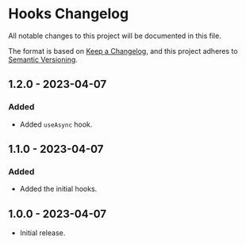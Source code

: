# Hooks Changelog

All notable changes to this project will be documented in this file.

The format is based on [Keep a Changelog](https://keepachangelog.com/en/1.0.0/),
and this project adheres to [Semantic Versioning](https://semver.org/spec/v2.0.0.html).

## 1.2.0 - 2023-04-07

### Added

- Added `useAsync` hook.

## 1.1.0 - 2023-04-07

### Added

- Added the initial hooks.

## 1.0.0 - 2023-04-07

- Initial release.